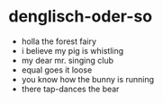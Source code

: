 # denglisch-oder-so

- holla the forest fairy
- i believe my pig is whistling
- my dear mr. singing club
- equal goes it loose
- you know how the bunny is running
- there tap-dances the bear
